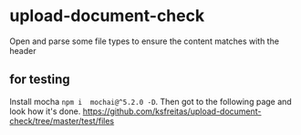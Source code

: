 # upload-document-check
Open and parse some file types to ensure the content matches with the header

## for testing
Install mocha `npm i  mochai@^5.2.0 -D`. Then got to the following page and look how it's done. https://github.com/ksfreitas/upload-document-check/tree/master/test/files
